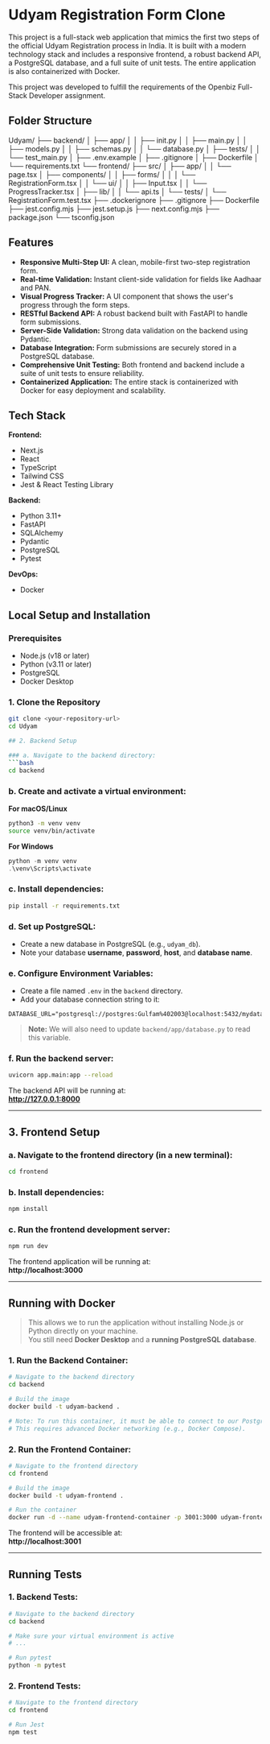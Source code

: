 # Udyam Registration Form Clone

This project is a full-stack web application that mimics the first two steps of the official Udyam Registration process in India. It is built with a modern technology stack and includes a responsive frontend, a robust backend API, a PostgreSQL database, and a full suite of unit tests. The entire application is also containerized with Docker.

This project was developed to fulfill the requirements of the Openbiz Full-Stack Developer assignment.

## Folder Structure

Udyam/
├── backend/
│   ├── app/
│   │   ├── init.py
│   │   ├── main.py
│   │   ├── models.py
│   │   ├── schemas.py
│   │   └── database.py
│   ├── tests/
│   │   └── test_main.py
│   ├── .env.example
│   ├── .gitignore
│   ├── Dockerfile
│   └── requirements.txt
└── frontend/
├── src/
│   ├── app/
│   │   └── page.tsx
│   ├── components/
│   │   ├── forms/
│   │   │   └── RegistrationForm.tsx
│   │   └── ui/
│   │       ├── Input.tsx
│   │       └── ProgressTracker.tsx
│   ├── lib/
│   │   └── api.ts
│   └── tests/
│       └── RegistrationForm.test.tsx
├── .dockerignore
├── .gitignore
├── Dockerfile
├── jest.config.mjs
├── jest.setup.js
├── next.config.mjs
├── package.json
└── tsconfig.json

## Features

- **Responsive Multi-Step UI:** A clean, mobile-first two-step registration form.
- **Real-time Validation:** Instant client-side validation for fields like Aadhaar and PAN.
- **Visual Progress Tracker:** A UI component that shows the user's progress through the form steps.
- **RESTful Backend API:** A robust backend built with FastAPI to handle form submissions.
- **Server-Side Validation:** Strong data validation on the backend using Pydantic.
- **Database Integration:** Form submissions are securely stored in a PostgreSQL database.
- **Comprehensive Unit Testing:** Both frontend and backend include a suite of unit tests to ensure reliability.
- **Containerized Application:** The entire stack is containerized with Docker for easy deployment and scalability.

## Tech Stack

**Frontend:**
- Next.js
- React
- TypeScript
- Tailwind CSS
- Jest & React Testing Library

**Backend:**
- Python 3.11+
- FastAPI
- SQLAlchemy
- Pydantic
- PostgreSQL
- Pytest

**DevOps:**
- Docker

## Local Setup and Installation

### Prerequisites
- Node.js (v18 or later)
- Python (v3.11 or later)
- PostgreSQL
- Docker Desktop

### 1. Clone the Repository
```bash
git clone <your-repository-url>
cd Udyam

## 2. Backend Setup

### a. Navigate to the backend directory:
```bash
cd backend
```

### b. Create and activate a virtual environment:

**For macOS/Linux**
```bash
python3 -m venv venv
source venv/bin/activate
```

**For Windows**
```powershell
python -m venv venv
.\venv\Scripts\activate
```

### c. Install dependencies:
```bash
pip install -r requirements.txt
```

### d. Set up PostgreSQL:
- Create a new database in PostgreSQL (e.g., `udyam_db`).
- Note your database **username**, **password**, **host**, and **database name**.

### e. Configure Environment Variables:
- Create a file named `.env` in the `backend` directory.
- Add your database connection string to it:
```env
DATABASE_URL="postgresql://postgres:Gulfam%402003@localhost:5432/mydatabase"
```
> **Note:** We will also need to update `backend/app/database.py` to read this variable.

### f. Run the backend server:
```bash
uvicorn app.main:app --reload
```
The backend API will be running at:  
**http://127.0.0.1:8000**

---

## 3. Frontend Setup

### a. Navigate to the frontend directory (in a new terminal):
```bash
cd frontend
```

### b. Install dependencies:
```bash
npm install
```

### c. Run the frontend development server:
```bash
npm run dev
```
The frontend application will be running at:  
**http://localhost:3000**

---

## Running with Docker

> This allows we to run the application without installing Node.js or Python directly on your machine.  
> You still need **Docker Desktop** and a **running PostgreSQL database**.

### 1. Run the Backend Container:
```bash
# Navigate to the backend directory
cd backend

# Build the image
docker build -t udyam-backend .

# Note: To run this container, it must be able to connect to our PostgreSQL database.
# This requires advanced Docker networking (e.g., Docker Compose).
```

### 2. Run the Frontend Container:
```bash
# Navigate to the frontend directory
cd frontend

# Build the image
docker build -t udyam-frontend .

# Run the container
docker run -d --name udyam-frontend-container -p 3001:3000 udyam-frontend
```
The frontend will be accessible at:  
**http://localhost:3001**

---

## Running Tests

### 1. Backend Tests:
```bash
# Navigate to the backend directory
cd backend

# Make sure your virtual environment is active
# ...

# Run pytest
python -m pytest
```

### 2. Frontend Tests:
```bash
# Navigate to the frontend directory
cd frontend

# Run Jest
npm test
```
